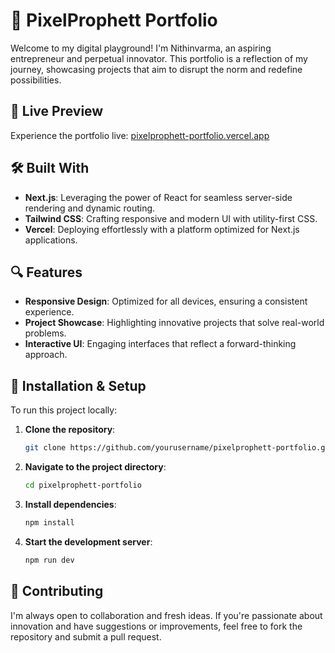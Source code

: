 # 🚀 PixelProphett Portfolio

Welcome to my digital playground! I'm Nithinvarma, an aspiring entrepreneur and perpetual innovator. This portfolio is a reflection of my journey, showcasing projects that aim to disrupt the norm and redefine possibilities.

## 🌟 Live Preview

Experience the portfolio live: [pixelprophett-portfolio.vercel.app](https://pixelprophett-portfolio.vercel.app/)

## 🛠️ Built With

* **Next.js**: Leveraging the power of React for seamless server-side rendering and dynamic routing.
* **Tailwind CSS**: Crafting responsive and modern UI with utility-first CSS.
* **Vercel**: Deploying effortlessly with a platform optimized for Next.js applications.

## 🔍 Features

* **Responsive Design**: Optimized for all devices, ensuring a consistent experience.
* **Project Showcase**: Highlighting innovative projects that solve real-world problems.
* **Interactive UI**: Engaging interfaces that reflect a forward-thinking approach.

## 🚧 Installation & Setup

To run this project locally:

1. **Clone the repository**:

   ```bash
   git clone https://github.com/yourusername/pixelprophett-portfolio.git
   ```
2. **Navigate to the project directory**:

   ```bash
   cd pixelprophett-portfolio
   ```
3. **Install dependencies**:

   ```bash
   npm install
   ```
4. **Start the development server**:

   ```bash
   npm run dev
   ```

## 🤝 Contributing

I'm always open to collaboration and fresh ideas. If you're passionate about innovation and have suggestions or improvements, feel free to fork the repository and submit a pull request.

